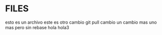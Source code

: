 # FILES

esto es un archivo
este es otro cambio
git pull cambio
un cambio mas
uno mas pero sin rebase
hola
hola3
